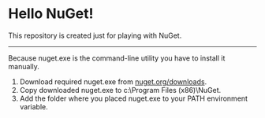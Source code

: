 # Hello NuGet!

This repository is created just for playing with NuGet.

***

Because nuget.exe is the command-line utility you have to install it manually.

1. Download required nuget.exe from [nuget.org/downloads](https://nuget.org/downloads).
2. Copy downloaded nuget.exe to c:\Program Files (x86)\NuGet.
3. Add the folder where you placed nuget.exe to your PATH environment variable.
